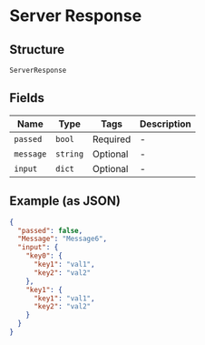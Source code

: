 
# Server Response

## Structure

`ServerResponse`

## Fields

| Name | Type | Tags | Description |
|  --- | --- | --- | --- |
| `passed` | `bool` | Required | - |
| `message` | `string` | Optional | - |
| `input` | `dict` | Optional | - |

## Example (as JSON)

```json
{
  "passed": false,
  "Message": "Message6",
  "input": {
    "key0": {
      "key1": "val1",
      "key2": "val2"
    },
    "key1": {
      "key1": "val1",
      "key2": "val2"
    }
  }
}
```

